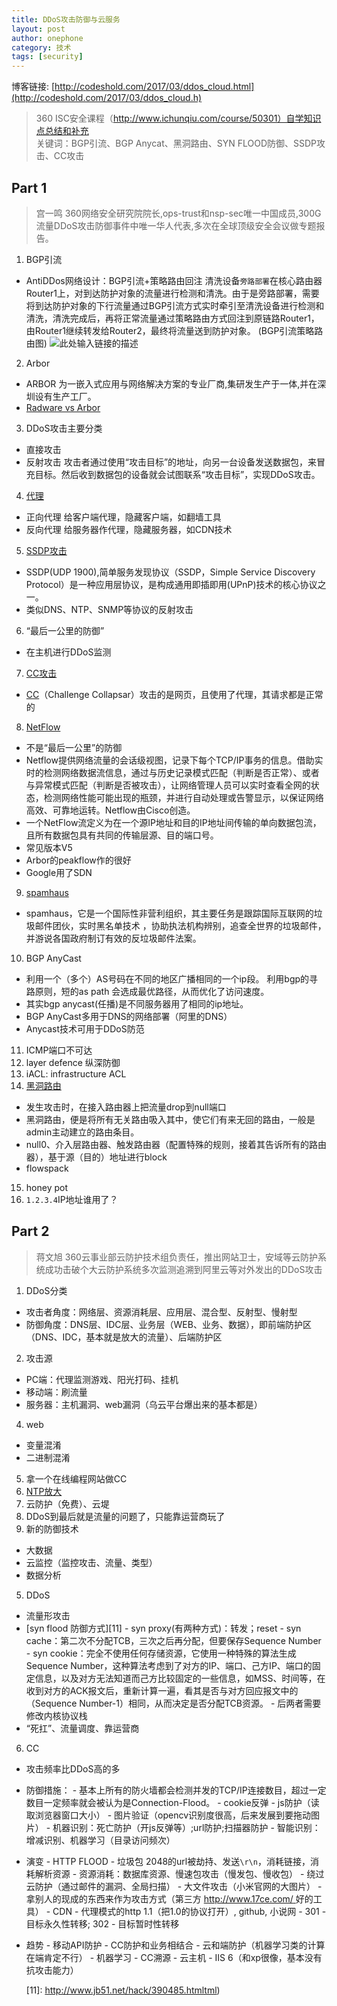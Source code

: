 ```yaml
---
title: DDoS攻击防御与云服务
layout: post
author: onephone
category: 技术
tags: [security]
---
```

博客链接: [http://codeshold.com/2017/03/ddos_cloud.html](http://codeshold.com/2017/03/ddos_cloud.h)

> 360 ISC安全课程（http://www.ichunqiu.com/course/50301）自学知识点总结和补充  
> 关键词：BGP引流、BGP Anycat、黑洞路由、SYN FLOOD防御、SSDP攻击、CC攻击


## Part 1
> 宫一鸣 360网络安全研究院院长,ops-trust和nsp-sec唯一中国成员,300G流量DDoS攻击防御事件中唯一华人代表,多次在全球顶级安全会议做专题报告。

1. BGP引流
- AntiDDos网络设计：BGP引流+策略路由回注
清洗设备`旁路部署`在核心路由器Router1上，对到达防护对象的流量进行检测和清洗。由于是旁路部署，需要将到达防护对象的下行流量通过BGP引流方式实时牵引至清洗设备进行检测和清洗，清洗完成后，再将正常流量通过策略路由方式回注到原链路Router1，由Router1继续转发给Router2，最终将流量送到防护对象。 (BGP引流策略路由图)
    ![此处输入链接的描述][1]
2. Arbor
- ARBOR 为一嵌入式应用与网络解决方案的专业厂商,集研发生产于一体,并在深圳设有生产工厂。
- [Radware vs Arbor][2]
3. DDoS攻击主要分类
- 直接攻击
- 反射攻击
攻击者通过使用“攻击目标”的地址，向另一台设备发送数据包，来冒充目标。然后收到数据包的设备就会试图联系“攻击目标”，实现DDoS攻击。
4. [代理][3]
- 正向代理
给客户端代理，隐藏客户端，如翻墙工具
- 反向代理
给服务器作代理，隐藏服务器，如CDN技术
5. [SSDP攻击][4]
- SSDP(UDP 1900),简单服务发现协议（SSDP，Simple Service Discovery Protocol）是一种应用层协议，是构成通用即插即用(UPnP)技术的核心协议之一。
- 类似DNS、NTP、SNMP等协议的反射攻击
6. “最后一公里的防御”
- 在主机进行DDoS监测
7. [CC攻击][5]
- [CC][6]（Challenge Collapsar）攻击的是网页，且使用了代理，其请求都是正常的
8. [NetFlow][7]
- 不是“最后一公里”的防御
- Netflow提供网络流量的会话级视图，记录下每个TCP/IP事务的信息。借助实时的检测网络数据流信息，通过与历史记录模式匹配（判断是否正常）、或者与异常模式匹配（判断是否被攻击），让网络管理人员可以实时查看全网的状态，检测网络性能可能出现的瓶颈，并进行自动处理或告警显示，以保证网络高效、可靠地运转。Netflow由Cisco创造。
- 一个NetFlow流定义为在一个源IP地址和目的IP地址间传输的单向数据包流，且所有数据包具有共同的传输层源、目的端口号。
- 常见版本V5
- Arbor的peakflow作的很好
- Google用了SDN
9. [spamhaus][8]
- spamhaus，它是一个国际性非营利组织，其主要任务是跟踪国际互联网的垃圾邮件团伙，实时黑名单技术 ，协助执法机构辨别，追查全世界的垃圾邮件，并游说各国政府制订有效的反垃圾邮件法案。
10. BGP AnyCast
- 利用一个（多个）AS号码在不同的地区广播相同的一个ip段。 利用bgp的寻路原则，短的as path 会选成最优路径，从而优化了访问速度。 
- 其实bgp anycast(任播)是不同服务器用了相同的ip地址。
- BGP AnyCast多用于DNS的网络部署（阿里的DNS）
- Anycast技术可用于DDoS防范
11. ICMP端口不可达
12. layer defence 纵深防御
13. iACL: infrastructure ACL
14. [黑洞路由][9]
- 发生攻击时，在接入路由器上把流量drop到null端口
- 黑洞路由，便是将所有无关路由吸入其中，使它们有来无回的路由，一般是admin主动建立的路由条目。
- null0、介入层路由器、触发路由器（配置特殊的规则，接着其告诉所有的路由器），基于源（目的）地址进行block
- flowspack
15. honey pot 
16. `1.2.3.4`IP地址谁用了？

## Part 2
> 蒋文旭 360云事业部云防护技术组负责任，推出网站卫士，安域等云防护系统成功击破个大云防护系统多次监测追溯到阿里云等对外发出的DDoS攻击

1. DDoS分类
- 攻击者角度：网络层、资源消耗层、应用层、混合型、反射型、慢射型
- 防御角度：DNS层、IDC层、业务层（WEB、业务、数据），即前端防护区（DNS、IDC，基本就是放大的流量）、后端防护区
2. 攻击源
- PC端：代理监测游戏、阳光打码、挂机
- 移动端：刷流量
- 服务器：主机漏洞、web漏洞（乌云平台爆出来的基本都是）
4. web
- 变量混淆
- 二进制混淆
5. 拿一个在线编程网站做CC
1. [NTP放大][10]
2. 云防护（免费）、云堤
3. DDoS到最后就是流量的问题了，只能靠运营商玩了
4. 新的防御技术
- 大数据
- 云监控（监控攻击、流量、类型）
- 数据分析
5. DDoS
- 流量形攻击
- [syn flood 防御方式][11]
        - syn proxy(有两种方式)：转发；reset
        - syn cache：第二次不分配TCB，三次之后再分配，但要保存Sequence Number
        - syn cookie：完全不使用任何存储资源，它使用一种特殊的算法生成Sequence Number，这种算法考虑到了对方的IP、端口、己方IP、端口的固定信息，以及对方无法知道而己方比较固定的一些信息，如MSS、时间等，在收到对方的ACK报文后，重新计算一遍，看其是否与对方回应报文中的（Sequence Number-1）相同，从而决定是否分配TCB资源。
        - 后两者需要修改内核协议栈
- “死扛”、流量调度、靠运营商
6. CC
- 攻击频率比DDoS高的多
- 防御措施：
        - 基本上所有的防火墙都会检测并发的TCP/IP连接数目，超过一定数目一定频率就会被认为是Connection-Flood。
        - cookie反弹
        - js防护（读取浏览器窗口大小）
        - 图片验证（opencv识别度很高，后来发展到要拖动图片）
        - 机器识别：死亡防护（开js反弹等）;url防护;扫描器防护
        - 智能识别：增减识别、机器学习（目录访问频次）
- 演变
        - HTTP FLOOD
        - 垃圾包
        2048的url被劫持、发送`\r\n`，消耗链接，消耗解析资源
        - 资源消耗：数据库资源、慢速包攻击（慢发包、慢收包）
        - 绕过云防护（通过邮件的漏洞、全局扫描）
        - 大文件攻击（小米官网的大图片）
        - 拿别人的现成的东西来作为攻击方式（第三方 [http://www.17ce.com/ ](http://www.17ce.com/)好的工具）
        - CDN
        - 代理模式的http 1.1（把1.0的协议打开）, github, 小说网
        - 301 - 目标永久性转移; 302 - 目标暂时性转移
- 趋势
        - 移动API防护
        - CC防护和业务相结合
        - 云和端防护（机器学习类的计算在端肯定不行）
        - 机器学习
        - CC溯源
        - 云主机
        - IIS 6（和xp很像，基本没有抗攻击能力）
                
    
  [1]: http://support.huawei.com/huaweiconnect/enterprise/data/attachment/forum/dm/ecommunity/uploads/2013/1226/15/52bbe0bbc8c11.png
  [2]: https://mailman.nanog.org/pipermail/nanog/2013-September/061297.html
  [3]: https://hacpai.com/article/1381403388981
  [4]: http://security.pconline.com.cn/668/6686289_1.html
  [5]: http://baike.baidu.com/item/cc%E6%94%BB%E5%87%BB?fr=aladdin#3
  [6]: http://www.jifang360.com/news/2010727/n27358461.html
  [7]: http://baike.baidu.com/link?url=DiURS8x1lhGIZ0lOhOcAAPf6HK6SgdhXJRCQ6X94b0vAXBxzPa5Dakt2SJ8Dlq8K2OCLGdUv4fJfVw1PmcB7Oq
  [8]: http://baike.baidu.com/link?url=u7KVgMoHZJNphH14BX4hZCijzMVqZv124XeSYyiG38tDWsFR9PiMCbp0fHrElNz2FSkaiURLe48C9FsZw_a6ep0z_kExmyIHZJ4KmCAQcNW
  [9]: http://baike.baidu.com/link?url=7uizuat-65zxUrIdYs3vhnz5Bw0Ra22_eUcM5zXMlaxDfshmnsu5Fk9nEhZ-c3DppiMY2qUM3cEulX9bvBrXVy6W_YMt--olTCqP2ma_L4xHtsAPnS03IqOeuz-Dm1aN
  [10]: http://www.2cto.com/article/201402/278775.html
  [11]: http://www.jb51.net/hack/390485.htmltml)


